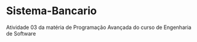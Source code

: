 # Sistema-Bancario
Atividade 03 da matéria de Programação Avançada do curso de Engenharia de Software
